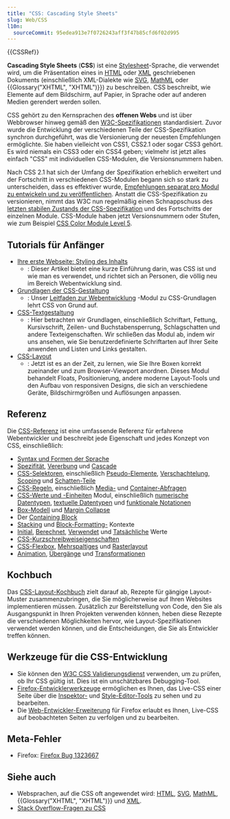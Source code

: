 ```yaml
---
title: "CSS: Cascading Style Sheets"
slug: Web/CSS
l10n:
  sourceCommit: 95edea913e7f0726243aff3f47b85cfd6f02d995
---
```


{{CSSRef}}

**Cascading Style Sheets** (**CSS**) ist eine [Stylesheet](/de/docs/Web/API/StyleSheet)-Sprache, die verwendet wird, um die Präsentation eines in [HTML](/de/docs/Web/HTML) oder [XML](/de/docs/Web/XML/Guides/XML_introduction) geschriebenen Dokuments (einschließlich XML-Dialekte wie [SVG](/de/docs/Web/SVG), [MathML](/de/docs/Web/MathML) oder {{Glossary("XHTML", "XHTML")}}) zu beschreiben. CSS beschreibt, wie Elemente auf dem Bildschirm, auf Papier, in Sprache oder auf anderen Medien gerendert werden sollen.

CSS gehört zu den Kernsprachen des **offenen Webs** und ist über Webbrowser hinweg gemäß den [W3C-Spezifikationen](https://www.w3.org/Style/CSS/#specs) standardisiert. Zuvor wurde die Entwicklung der verschiedenen Teile der CSS-Spezifikation synchron durchgeführt, was die Versionierung der neuesten Empfehlungen ermöglichte. Sie haben vielleicht von CSS1, CSS2.1 oder sogar CSS3 gehört. Es wird niemals ein CSS3 oder ein CSS4 geben; vielmehr ist jetzt alles einfach "CSS" mit individuellen CSS-Modulen, die Versionsnummern haben.

Nach CSS 2.1 hat sich der Umfang der Spezifikation erheblich erweitert und der Fortschritt in verschiedenen CSS-Modulen begann sich so stark zu unterscheiden, dass es effektiver wurde, [Empfehlungen separat pro Modul zu entwickeln und zu veröffentlichen](https://www.w3.org/Style/CSS/current-work). Anstatt die CSS-Spezifikation zu versionieren, nimmt das W3C nun regelmäßig einen Schnappschuss des [letzten stabilen Zustands der CSS-Spezifikation](https://www.w3.org/TR/css/) und des Fortschritts der einzelnen Module. CSS-Module haben jetzt Versionsnummern oder Stufen, wie zum Beispiel [CSS Color Module Level 5](https://drafts.csswg.org/css-color-5/).

## Tutorials für Anfänger

- [Ihre erste Webseite: Styling des Inhalts](/de/docs/Learn_web_development/Getting_started/Your_first_website/Styling_the_content)
  - : Dieser Artikel bietet eine kurze Einführung darin, was CSS ist und wie man es verwendet, und richtet sich an Personen, die völlig neu im Bereich Webentwicklung sind.
- [Grundlagen der CSS-Gestaltung](/de/docs/Learn_web_development/Core/Styling_basics)
  - : Unser [Leitfaden zur Webentwicklung](/de/docs/Learn_web_development) -Modul zu CSS-Grundlagen lehrt CSS von Grund auf.
- [CSS-Textgestaltung](/de/docs/Learn_web_development/Core/Text_styling)
  - : Hier betrachten wir Grundlagen, einschließlich Schriftart, Fettung, Kursivschrift, Zeilen- und Buchstabensperrung, Schlagschatten und andere Texteigenschaften. Wir schließen das Modul ab, indem wir uns ansehen, wie Sie benutzerdefinierte Schriftarten auf Ihrer Seite anwenden und Listen und Links gestalten.
- [CSS-Layout](/de/docs/Learn_web_development/Core/CSS_layout)
  - : Jetzt ist es an der Zeit, zu lernen, wie Sie Ihre Boxen korrekt zueinander und zum Browser-Viewport anordnen. Dieses Modul behandelt Floats, Positionierung, andere moderne Layout-Tools und den Aufbau von responsiven Designs, die sich an verschiedene Geräte, Bildschirmgrößen und Auflösungen anpassen.

## Referenz

Die [CSS-Referenz](/de/docs/Web/CSS/Reference) ist eine umfassende Referenz für erfahrene Webentwickler und beschreibt jede Eigenschaft und jedes Konzept von CSS, einschließlich:

- [Syntax und Formen der Sprache](/de/docs/Web/CSS/CSS_syntax/Syntax)
- [Spezifität](/de/docs/Web/CSS/CSS_cascade/Specificity), [Vererbung](/de/docs/Web/CSS/CSS_cascade/Inheritance) und [Cascade](/de/docs/Web/CSS/CSS_cascade/Cascade)
- [CSS-Selektoren](/de/docs/Web/CSS/CSS_selectors), einschließlich [Pseudo-Elemente](/de/docs/Web/CSS/CSS_pseudo-elements), [Verschachtelung](/de/docs/Web/CSS/CSS_nesting), [Scoping](/de/docs/Web/CSS/CSS_scoping) und [Schatten-Teile](/de/docs/Web/CSS/CSS_shadow_parts)
- [CSS-Regeln](/de/docs/Web/CSS/CSS_syntax/At-rule), einschließlich [Media-](/de/docs/Web/CSS/CSS_media_queries) und [Container-Abfragen](/de/docs/Web/CSS/CSS_containment)
- [CSS-Werte und -Einheiten](/de/docs/Web/CSS/CSS_Values_and_Units) Modul, einschließlich [numerische Datentypen](/de/docs/Web/CSS/CSS_Values_and_Units/Numeric_data_types), [textuelle Datentypen](/de/docs/Web/CSS/CSS_Values_and_Units/Textual_data_types) und [funktionale Notationen](/de/docs/Web/CSS/CSS_Values_and_Units/CSS_Value_Functions)
- [Box-Modell](/de/docs/Web/CSS/CSS_box_model/Introduction_to_the_CSS_box_model) und [Margin Collapse](/de/docs/Web/CSS/CSS_box_model/Mastering_margin_collapsing)
- Der [Containing Block](/de/docs/Web/CSS/CSS_display/Containing_block)
- [Stacking](/de/docs/Web/CSS/CSS_positioned_layout/Stacking_context) und [Block-Formatting-](/de/docs/Web/CSS/CSS_display/Block_formatting_context) Kontexte
- [Initial](/de/docs/Web/CSS/CSS_cascade/Value_processing#initial-value), [Berechnet](/de/docs/Web/CSS/CSS_cascade/Value_processing#computed-value), [Verwendet](/de/docs/Web/CSS/CSS_cascade/Value_processing#used-value) und [Tatsächliche](/de/docs/Web/CSS/CSS_cascade/Value_processing#actual-value) Werte
- [CSS-Kurzschreibweiseigenschaften](/de/docs/Web/CSS/CSS_cascade/Shorthand_properties)
- [CSS-Flexbox](/de/docs/Web/CSS/CSS_flexible_box_layout), [Mehrspaltiges](/de/docs/Web/CSS/CSS_multicol_layout) und [Rasterlayout](/de/docs/Web/CSS/CSS_grid_layout)
- [Animation](/de/docs/Web/CSS/CSS_animations), [Übergänge](/de/docs/Web/CSS/CSS_transitions) und [Transformationen](/de/docs/Web/CSS/CSS_transforms)

## Kochbuch

Das [CSS-Layout-Kochbuch](/de/docs/Web/CSS/Layout_cookbook) zielt darauf ab, Rezepte für gängige Layout-Muster zusammenzubringen, die Sie möglicherweise auf Ihren Websites implementieren müssen. Zusätzlich zur Bereitstellung von Code, den Sie als Ausgangspunkt in Ihren Projekten verwenden können, heben diese Rezepte die verschiedenen Möglichkeiten hervor, wie Layout-Spezifikationen verwendet werden können, und die Entscheidungen, die Sie als Entwickler treffen können.

## Werkzeuge für die CSS-Entwicklung

- Sie können den [W3C CSS Validierungsdienst](https://jigsaw.w3.org/css-validator/) verwenden, um zu prüfen, ob Ihr CSS gültig ist. Dies ist ein unschätzbares Debugging-Tool.
- [Firefox-Entwicklerwerkzeuge](https://firefox-source-docs.mozilla.org/devtools-user/index.html) ermöglichen es Ihnen, das Live-CSS einer Seite über die [Inspektor-](https://firefox-source-docs.mozilla.org/devtools-user/page_inspector/index.html) und [Style-Editor-Tools](https://firefox-source-docs.mozilla.org/devtools-user/style_editor/index.html) zu sehen und zu bearbeiten.
- Die [Web-Entwickler-Erweiterung](https://addons.mozilla.org/en-US/firefox/addon/web-developer/) für Firefox erlaubt es Ihnen, Live-CSS auf beobachteten Seiten zu verfolgen und zu bearbeiten.

## Meta-Fehler

- Firefox: [Firefox Bug 1323667](https://bugzil.la/1323667)

## Siehe auch

- Websprachen, auf die CSS oft angewendet wird: [HTML](/de/docs/Web/HTML), [SVG](/de/docs/Web/SVG), [MathML](/de/docs/Web/MathML), {{Glossary("XHTML", "XHTML")}} und [XML](/de/docs/Web/XML/Guides/XML_introduction).
- [Stack Overflow-Fragen zu CSS](https://stackoverflow.com/questions/tagged/css)
